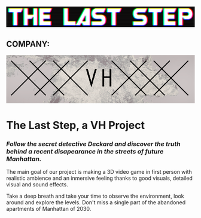 

![](https://github.com/colini23/Thelaststep/blob/master/WikiResources/The_last_steep.PNG)

## COMPANY:

![](https://github.com/colini23/Thelaststep/blob/master/WikiResources/logo_1.PNG)

# The Last Step, a VH Project

### *Follow the secret detective Deckard and discover the truth behind a recent disapearance in the streets of future Manhattan.*

The main goal of our project is making a 3D video game in first person with realistic ambience and an inmersive feeling thanks to good visuals, detailed visual and sound effects.

Take a deep breath and take your time to observe the environment, look around and explore the levels. Don't miss a single part of the abandoned apartments of Manhattan of 2030.
